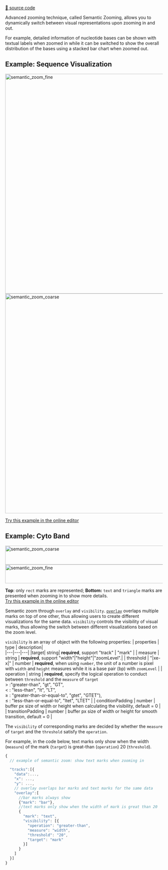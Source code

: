 [:link: source code](https://github.com/gosling-lang/gosling.js/blob/43626eaf21417bf36128a405dceeaa6ee00d0851/src/core/gosling.schema.ts#L278)

Advanced zooming technique, called Semantic Zooming, allows you to dynamically switch between visual representations upon zooming in and out. 

<!-- ![SemanticZoom](https://user-images.githubusercontent.com/9922882/108913415-ebe5a600-75f7-11eb-84a2-2536ae9e8e2c.gif) -->

<!-- [Try this example in the online editor](<https://gosling-lang.github.io/gosling.js/?full=false&spec=(X'titleN'Basic%20Semantic%20Zoom%20Example~X'subtitleN'Zoom%20in%20and%20out%20to%20see%20how%20different%20visual%20encoding%20can%20be%20applied%20depending%20on%20the%20zoom%20level~X'layoutN'linear~%20X'centerRadiusN0.5%2CX'tracksN%5BX*(X**'dataN(-'typeN'multivec~-'urlN'https%3A%2F%2Fresgen.io%2Fapi%2Fv1%2Ftileset_info%2F%3Fd%3DUvVPeLHuRDiYA3qwFlm7xQ~-'valueN'y~-'rowN'_~-'columnN'x~-'categoriesN%5B'_'%5D%2C-'binSizeN12X**)%25markN'rect~X**'x%26start%22xe%26end%22styleN('outlineN'black~%20'outlineWidthN1)%25widthN620%25heightN130%2C%0AX**'overlayN%5BKE79F00MJGO800000IjK57B4E9MJGO80000I%24O800000IjK029F73MJGO8000I%24O80000IjK0072B2MJGO800I%24O8000IjKD45E00MJGO80I%24O800IjKCB7AA7MJGO8I%24O80I*)-*%5D-)X**%5DX*)X%5D%0A)*%20%20-X***8*'targetN'mark~-***'thresholdN1000I%2C-***'measure!*'zoomLevel'-*J-**(-***'operationN'K-(-*'colorN('valueN'%23M')%2C-*'visibilityN%5BN!%20OT~-**X%0A*j*)-*%5D-)%2C~'%2C%22~%20'typeN'genomic')%25%24*)%2CJL%25%2CX**'%26N('fieldN'%01%26%25%24%22~jXONMKJI8-*_>) -->

For example, detailed information of nucleotide bases can be shown with textual labels when zoomed in while it can be switched to show the overall distribution of the bases using a stacked bar chart when zoomed out.

## Example: Sequence Visualization
<img src="https://raw.githubusercontent.com/gosling-lang/gosling-docs/master/images/semantic_zoom_1.png" alt="semantic_zoom_fine" width="700">

<img src="https://raw.githubusercontent.com/gosling-lang/gosling-docs/master/images/semantic_zoom_0.png" alt="semantic_zoom_coarse" width="700">  

[Try this example in the online editor](<https://gosling-lang.github.io/gosling.js/?gist=wangqianwen0418/aa231b87458369ea53d071ad59c81812>)

## Example: Cyto Band
<img src="https://raw.githubusercontent.com/gosling-lang/gosling-docs/master/images/semantic_zoom_2.png" alt="semantic_zoom_coarse" height="60" width="700">  

<img src="https://raw.githubusercontent.com/gosling-lang/gosling-docs/master/images/semantic_zoom_3.png" alt="semantic_zoom_fine" height="60" width="700"> 

**Top**: only `rect` marks are represented; **Bottom:** `text` and `triangle` marks are presented when zooming in to show more details.  
[Try this example in the online editor](<https://gosling-lang.github.io/gosling.js/?gist=wangqianwen0418/509f253bf1b815d225f593218ee13211>)


Semantic zoom through `overlay` and `visibility`.
[`overlay`](#superposition) overlaps multiple marks on top of one other, thus allowing users to create different visualizations for the same data.
`visibility` controls the visibility of visual marks, thus allowing the switch between different visualizations based on the zoom level.

`visibility` is an array of object with the following properties:
| properties  | type  | description|   
|---|---|---|
|target| string| **required**, support "track" \| "mark" |
| measure | string | **required**, support "width"\|"height"\|"zoomLevel".|
| threshold | "\|xe-x\|" \| number | **required**, when using `number`, the unit of a number is pixel with `width` and `height` measures while it is a base pair (bp) with `zoomLevel` |
| operation |  string | **required**, specify the logical operation to conduct between `threshold` and the `measure` of `target`<br/> > :"greater-than", "gt", "GT",<br/> < : "less-than", "lt", "LT", <br/> ≥ : "greater-than-or-equal-to", "gtet", "GTET"), <br/> ≤ : "less-than-or-equal-to", "ltet", "LTET"  |
  | conditionPadding | number | buffer px size of width or height when calculating the visibility, default = 0 |
| transitionPadding | number | buffer px size of width or height for smooth transition, default = 0 |

The `visibility` of corresponding marks are decided by whether the `measure` of `target` and the `threshold` satisfy the `operation`.

For example, in the code below, text marks only show when the width (`measure`) of the mark (`target`) is great-than (`operation`) 20 (`threshold`).

```javascript
{
  // example of semantic zoom: show text marks when zooming in

  "tracks":[{
    "data":...,
    "x": ...,
    "y": ...,
    // overlay overlaps bar marks and text marks for the same data
    "overlay":[
      //bar marks always show
      {"mark": "bar"},
      //text marks only show when the width of mark is great than 20 
      {
        "mark": "text",
        "visibility": [{
          "operation": "greater-than",
          "measure": "width",
          "threshold": "20",
          "target": "mark"
        }] 
      }
    ]
  }]
}
```